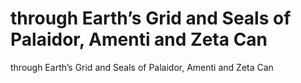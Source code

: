 # through Earth’s Grid and Seals of Palaidor, Amenti and Zeta Can

through Earth’s Grid and Seals of Palaidor, Amenti and Zeta Can